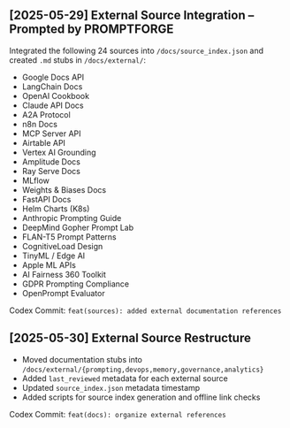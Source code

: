## [2025-05-29] External Source Integration – Prompted by PROMPTFORGE

Integrated the following 24 sources into `/docs/source_index.json` and created `.md` stubs in `/docs/external/`:

- Google Docs API
- LangChain Docs
- OpenAI Cookbook
- Claude API Docs
- A2A Protocol
- n8n Docs
- MCP Server API
- Airtable API
- Vertex AI Grounding
- Amplitude Docs
- Ray Serve Docs
- MLflow
- Weights & Biases Docs
- FastAPI Docs
- Helm Charts (K8s)
- Anthropic Prompting Guide
- DeepMind Gopher Prompt Lab
- FLAN-T5 Prompt Patterns
- CognitiveLoad Design
- TinyML / Edge AI
- Apple ML APIs
- AI Fairness 360 Toolkit
- GDPR Prompting Compliance
- OpenPrompt Evaluator

Codex Commit: `feat(sources): added external documentation references`

## [2025-05-30] External Source Restructure

- Moved documentation stubs into `/docs/external/{prompting,devops,memory,governance,analytics}`
- Added `last_reviewed` metadata for each external source
- Updated `source_index.json` metadata timestamp
- Added scripts for source index generation and offline link checks

Codex Commit: `feat(docs): organize external references`
